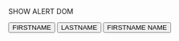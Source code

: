 SHOW ALERT DOM

<!DOCTYPE html>
<html>
	<head>
		<title>Showing Alerts</title>
	</head>
	<body>
		<button onclick="showFirstName()">FIRSTNAME</button>
		<button onclick="showLastName()">LASTNAME</button>
		<button onclick="showFullName()">FIRSTNAME NAME</button>
		<script type="text/javascript">
            function showFirstName() {
			    // Complete to show an alert with your first name 
			}

            function showLastName() {
                // Complete to show an alert with your last name
            }

            function showFullName() {
                // Complete to show an alert with your full name (firstname lastname)

            }
        </script>
    </body>

</html>
Complete all the functions by creating a copy of the above template with the file name alerts.html
